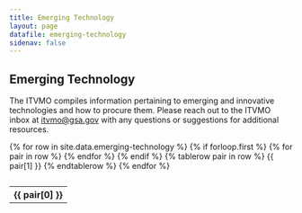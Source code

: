 ```yaml
---
title: Emerging Technology
layout: page
datafile: emerging-technology
sidenav: false
---
```


<section class="grid-container clearfix padding-left-0 padding-right-1">
<h1 class="margin-top-0">Emerging Technology</h1>
    <div class="grid-row">
      <p>The ITVMO compiles information pertaining to emerging and innovative technologies and how to procure them. Please reach out to the ITVMO inbox at <a href="mailto:itvmo@gsa.gov">itvmo@gsa.gov</a> with any questions or suggestions for additional resources.</p>
    </div>
<div class="usa-table-container--scrollable">
<table class="usa-table">
<caption></caption>
  {% for row in site.data.emerging-technology %}
    {% if forloop.first %}
    <tr>
      {% for pair in row %}
        <th class="row-color">{{ pair[0] }}</th>
      {% endfor %}
    </tr>
    {% endif %}
       {% tablerow pair in row %}
            {{ pair[1] }}
        {% endtablerow %}
  {% endfor %}
</table>
</div>
</section>
<!--    
<section class="grid-container clearfix padding-left-0 padding-right-1">
<h1 style="margin-top:7px;">Emerging Technology</h1>
    <div class="grid-row">
       <p style="font-size:2rem;font-weight:bold;">Coming Soon!</p>
    </div>
</section>-->     
